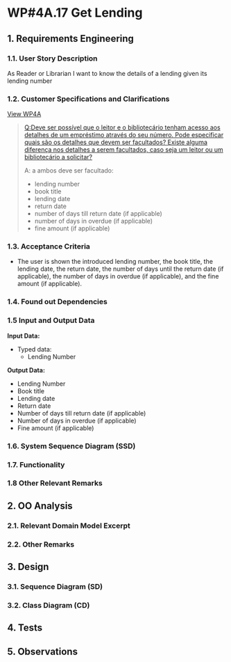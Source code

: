 
# WP#4A.17 Get Lending
## 1. Requirements Engineering
### 1.1. User Story Description

As Reader or Librarian I want to know the details of a lending given its lending number

### 1.2. Customer Specifications and Clarifications

[View WP4A](../WP4A-Lendings.md/#12-customer-specifications-and-clarifications)

>[Q:Deve ser possível que o leitor e o bibliotecário tenham acesso aos detalhes de um empréstimo através do seu número.
Pode especificar quais são os detalhes que devem ser facultados? Existe alguma diferença nos detalhes a serem facultados, caso seja um leitor ou um bibliotecário a solicitar?
](https://moodle.isep.ipp.pt/mod/forum/discuss.php?d=28894#p36490)
>
>A: a ambos deve ser facultado:
>- lending number
>- book title
>- lending date
>- return date
>- number of days till return date (if applicable)
>- number of days in overdue (if applicable)
>- fine amount (if applicable)

### 1.3. Acceptance Criteria
- The user is shown the introduced lending number, the book title, the lending date, the return date, the number of days until the return date (if applicable), the number of days in overdue (if applicable), and the fine amount (if applicable). 

### 1.4. Found out Dependencies
### 1.5 Input and Output Data

**Input Data:**

* Typed data:
    * Lending Number

**Output Data:**
 * Lending Number
 * Book title
 * Lending date
 * Return date
 * Number of days till return date (if applicable)
 * Number of days in overdue (if applicable)
 * Fine amount (if applicable)


### 1.6. System Sequence Diagram (SSD)
### 1.7. Functionality
### 1.8 Other Relevant Remarks
## 2. OO Analysis
### 2.1. Relevant Domain Model Excerpt
### 2.2. Other Remarks
## 3. Design
### 3.1. Sequence Diagram (SD)
### 3.2. Class Diagram (CD)
## 4. Tests
## 5. Observations
